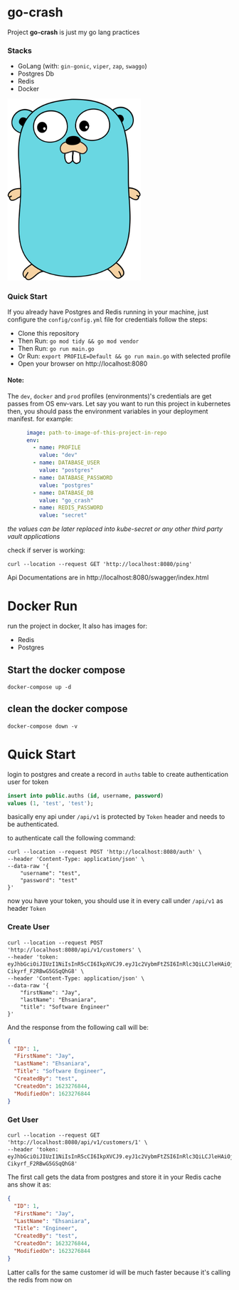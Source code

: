 # go-crash

Project **go-crash** is just my go lang practices

### Stacks
- GoLang (with: `gin-gonic`, `viper`, `zap`, `swaggo`)
- Postgres Db
- Redis
- Docker

<img src="./material/go.svg" width="300">

### Quick Start

If you already have Postgres and Redis running in your machine, just configure the `config/config.yml` file for credentials follow the steps:

- Clone this repository
- Then Run: `go mod tidy && go mod vendor`
- Then Run: `go run main.go`
- Or Run: `export PROFILE=Default && go run main.go` with selected profile
- Open your browser on http://localhost:8080

#### Note:
The `dev`, `docker` and `prod` profiles (environments)'s credentials are get passes from OS env-vars. Let say you want to run this project in kubernetes then, you should pass the environment variables in your deployment manifest. for example:
```yaml
      image: path-to-image-of-this-project-in-repo
      env:
        - name: PROFILE
          value: "dev"
        - name: DATABASE_USER
          value: "postgres"
        - name: DATABASE_PASSWORD
          value: "postgres"
        - name: DATABASE_DB
          value: "go_crash"
        - name: REDIS_PASSWORD
          value: "secret"
```
_the values can be later replaced into kube-secret or any other third party vault applications_


check if server is working:

```shell
curl --location --request GET 'http://localhost:8080/ping'
```

Api Documentations are in http://localhost:8080/swagger/index.html

# Docker Run

run the project in docker, It also has images for:

- Redis
- Postgres

## Start the docker compose

```shell
docker-compose up -d
```

## clean the docker compose

```shell
docker-compose down -v
```

# Quick Start

login to postgres and create a record in `auths` table to create authentication user for token

```sql
insert into public.auths (id, username, password)
values (1, 'test', 'test');
```

basically eny api under `/api/v1` is protected by `Token` header and needs to be authenticated.

to authenticate call the following command:

```shell
curl --location --request POST 'http://localhost:8080/auth' \
--header 'Content-Type: application/json' \
--data-raw '{
    "username": "test",
    "password": "test"
}'
```

now you have your token, you should use it in every call under `/api/v1` as header `Token`

### Create User

```shell
curl --location --request POST 'http://localhost:8080/api/v1/customers' \
--header 'token: eyJhbGciOiJIUzI1NiIsInR5cCI6IkpXVCJ9.eyJ1c2VybmFtZSI6InRlc3QiLCJleHAiOjE2MjMyODc2MzIsImlzcyI6ImdvLWNyYXNoIn0.Leil5GXEgyx068WBtxRKG-Cikyrf_F2RBwG5GSqQhG8' \
--header 'Content-Type: application/json' \
--data-raw '{
    "firstName": "Jay",
    "lastName": "Ehsaniara",
    "title": "Software Engineer"
}'
```

And the response from the following call will be:

```json
{
  "ID": 1,
  "FirstName": "Jay",
  "LastName": "Ehsaniara",
  "Title": "Software Engineer",
  "CreatedBy": "test",
  "CreatedOn": 1623276844,
  "ModifiedOn": 1623276844
}
```

### Get User

```shell
curl --location --request GET 'http://localhost:8080/api/v1/customers/1' \
--header 'token: eyJhbGciOiJIUzI1NiIsInR5cCI6IkpXVCJ9.eyJ1c2VybmFtZSI6InRlc3QiLCJleHAiOjE2MjMyODc2MzIsImlzcyI6ImdvLWNyYXNoIn0.Leil5GXEgyx068WBtxRKG-Cikyrf_F2RBwG5GSqQhG8'
```

The first call gets the data from postgres and store it in your Redis cache ans show it as:

```json
{
  "ID": 1,
  "FirstName": "Jay",
  "LastName": "Ehsaniara",
  "Title": "Engineer",
  "CreatedBy": "test",
  "CreatedOn": 1623276844,
  "ModifiedOn": 1623276844
}
```

Latter calls for the same customer id will be much faster because it's calling the redis from now on
